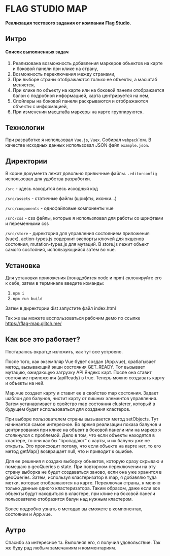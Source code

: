 # FLAG STUDIO MAP
**Реализация тестового задания от компании Flag Studio.**

## Интро

#### Список выполненных задач
1. Реализована возможность добавления маркеров объектов на карте и боковой панели при клике на страну,
2. Возможность переключения между странами,
3. При выборе страны отображаются только ее объекты, а масштаб меняется,
4. При клике по объекту на карте или на боковой панели отображается балон с подробной информацией, карта центрируется на нем,
5. Спойлеры на боковой панели раскрываются и отображаются объекты с информацией,
6. При изменении масштаба маркеры на карте группируются.

## Технологии

При разработке я использовал `Vue.js`, `Vuex`. Собирал `webpack`\`ом. В качестве исходных данных использовал JSON файл `example.json`.


## Директории

В корне документа лежат довольно привычные файлы. `.editorconfig` использовал для удобства разработки.

`/src` - здесь находится весь исходный код

`/src/assets` - статичные файлы (шрифты, иконки...)

`/src/components` - однофайловые компоненты vue

`/src/css` - css файлы, которые я использловал для работы со шрифтами и переменными css

`/src/store` - директория для управления состоянием приложения (vuex). action-types.js содержит экспорты ключей для экшенов состояния, mutation-types.js для мутаций. В store.js лежит объект самого состояния, использующийся затем во vue.

## Установка

Для установки приложения (понадобится node и npm) склонируйте его к себе, затем в терминале введите команды:
1. `npm i`
2. `npm run build`

Затем в директории dist запустите файл index.html

Так же вы можете воспользоваться рабочим демо по ссылке
https://flag-map.glitch.me/

## Как все это работает?

Постараюсь вкратце изложить, как тут все устроено.

После того, как экземпляр Vue будет создан (App.vue), срабатывает метод, вызывающий экшн состояния GET_READY. Тот вызывает мутацию, ожидающую загрузку API Яндекс карт. После она ставит состояние приложения (apiReady) в true. Теперь можно создавать карту и объекты на ней.

Map.vue создает карту и ставит ее в свойство map состояния. Задает шаблон для балунов, чистит карту от лишних элементов управления. Затем устанавливает в свойство map состояния clusterer, который в будущем будет использоваться для создания кластеров.

При выборе пользователем страны вызывается метод setObjects. Тут начинается самое интересное. Во время реализации показа балунов и центрирования при клике на объект в боковой панели или на маркер я столкнулся с проблемой. Дело в том, что если объекты находятся в кластере, то они как бы "пропадают" с карты, и их балуны уже не открыть. Это происходит потому, что если объекта на карте нет, то его метод getMap() возвращает null, что и приводит к ошибке.

Для ее решения я создаю выборку объектов, которую сразу скрываю и помещаю в geoQueries в state. При повторном переключении на эту страну выборка не будет создаваться заново, если она уже хранится в geoQueries. Затем, используя кластеризатор в map, я добавялю туда метки, которые отображаются на карте. Переключая страны, я меняю только данные одного кластеризатора. Таким образом, даже если все объекты будут находиться в кластере, при клике на боковой панели пользователю отобразится балун над нужным кластером.

Более подробно узнать о методах вы сможете в компонентах, состоянии и App.vue.

## Аутро
Спасибо за интересное тз. Выполняя его, я получил удовольствие. Так же буду рад любым замечаниям и комментариям.
